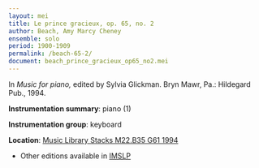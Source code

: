 ```yaml
---
layout: mei
title: Le prince gracieux, op. 65, no. 2
author: Beach, Amy Marcy Cheney
ensemble: solo
period: 1900-1909
permalink: /beach-65-2/
document: beach_prince_gracieux_op65_no2.mei
---
```


In *Music for piano,* edited by Sylvia Glickman. Bryn Mawr, Pa.: Hildegard Pub., 1994.

**Instrumentation summary**: piano (1)

**Instrumentation group**: keyboard

**Location**: <a href="https://tufts-primo.hosted.exlibrisgroup.com/permalink/f/bnf7qa/01TUN_ALMA21108441970003851" target="_blank">Music Library Stacks M22.B35 G61 1994</a>
- Other editions available in <a href="https://imslp.org/wiki/Les_R%C3%AAves_de_Colombine%2C_Op.65_(Beach%2C_Amy_Marcy)" target="_blank">IMSLP</a>
